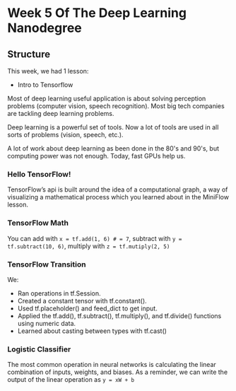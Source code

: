 # Week 5 Of The Deep Learning Nanodegree

## Structure

This week, we had 1 lesson:

- Intro to Tensorflow

Most of deep learning useful application is about solving perception problems (computer vision, speech recognition). Most big tech companies are tackling deep learning problems.

Deep learning is a powerful set of tools. Now a lot of tools are used in all sorts of problems (vision, speech, etc.).

A lot of work about deep learning as been done in the 80's and 90's, but computing power was not enough. Today, fast GPUs help us.  

### Hello TensorFlow!
TensorFlow’s api is built around the idea of a computational graph, a way of visualizing a mathematical process which you learned about in the MiniFlow lesson. 

### TensorFlow Math
You can add with 
`x = tf.add(1, 6) # = 7`, subtract with `y = tf.subtract(10, 6)`, multiply with `z = tf.mutiply(2, 5)`

### TensorFlow Transition
We:
- Ran operations in tf.Session.
- Created a constant tensor with tf.constant().
- Used tf.placeholder() and feed_dict to get input.
- Applied the tf.add(), tf.subtract(), tf.multiply(), and tf.divide() functions using numeric data.
- Learned about casting between types with tf.cast()

### Logistic Classifier
The most common operation in neural networks is calculating the linear combination of inputs, weights, and biases. As a reminder, we can write the output of the linear operation as `y = xW + b`
